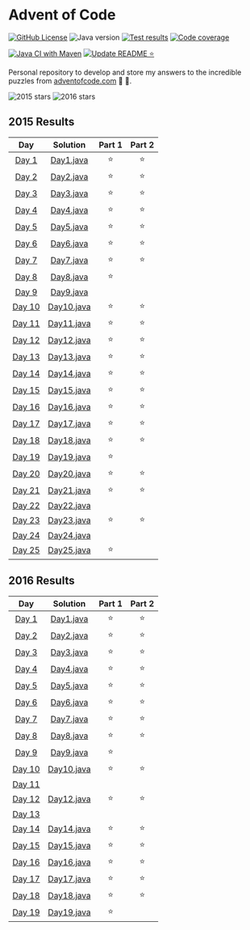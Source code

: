 # Advent of Code

[![GitHub License][badge_license]][file_license]
![Java version][badge_java_version]
[![Test results][badge_test_results]][actions_tests]
[![Code coverage][badge_code_coverage]][actions_tests]

[![Java CI with Maven][badge_actions_build]][actions_build]
[![Update README ⭐][badge_actions_update_readme]][actions_update_readme]

Personal repository to develop
and store my answers to the incredible puzzles from [adventofcode.com][adventofcode] 🎄 🎅.

![2015 stars][badge_stars_2015]
![2016 stars][badge_stars_2016]

[//]: # (@formatter:off)

<!--- advent_readme_stars 2015 table --->
## 2015 Results

| Day | Solution | Part 1 | Part 2 |
| :---: | :---: | :---: | :---: |
| [Day 1](https://adventofcode.com/2015/day/1) | [Day1.java](src/main/java/com/belellou/kevin/advent/year2015/Day1.java) | ⭐ | ⭐ |
| [Day 2](https://adventofcode.com/2015/day/2) | [Day2.java](src/main/java/com/belellou/kevin/advent/year2015/Day2.java) | ⭐ | ⭐ |
| [Day 3](https://adventofcode.com/2015/day/3) | [Day3.java](src/main/java/com/belellou/kevin/advent/year2015/Day3.java) | ⭐ | ⭐ |
| [Day 4](https://adventofcode.com/2015/day/4) | [Day4.java](src/main/java/com/belellou/kevin/advent/year2015/Day4.java) | ⭐ | ⭐ |
| [Day 5](https://adventofcode.com/2015/day/5) | [Day5.java](src/main/java/com/belellou/kevin/advent/year2015/Day5.java) | ⭐ | ⭐ |
| [Day 6](https://adventofcode.com/2015/day/6) | [Day6.java](src/main/java/com/belellou/kevin/advent/year2015/Day6.java) | ⭐ | ⭐ |
| [Day 7](https://adventofcode.com/2015/day/7) | [Day7.java](src/main/java/com/belellou/kevin/advent/year2015/Day7.java) | ⭐ | ⭐ |
| [Day 8](https://adventofcode.com/2015/day/8) | [Day8.java](src/main/java/com/belellou/kevin/advent/year2015/Day8.java) | ⭐ |   |
| [Day 9](https://adventofcode.com/2015/day/9) | [Day9.java](src/main/java/com/belellou/kevin/advent/year2015/Day9.java) |   |   |
| [Day 10](https://adventofcode.com/2015/day/10) | [Day10.java](src/main/java/com/belellou/kevin/advent/year2015/Day10.java) | ⭐ | ⭐ |
| [Day 11](https://adventofcode.com/2015/day/11) | [Day11.java](src/main/java/com/belellou/kevin/advent/year2015/Day11.java) | ⭐ | ⭐ |
| [Day 12](https://adventofcode.com/2015/day/12) | [Day12.java](src/main/java/com/belellou/kevin/advent/year2015/Day12.java) | ⭐ | ⭐ |
| [Day 13](https://adventofcode.com/2015/day/13) | [Day13.java](src/main/java/com/belellou/kevin/advent/year2015/Day13.java) | ⭐ | ⭐ |
| [Day 14](https://adventofcode.com/2015/day/14) | [Day14.java](src/main/java/com/belellou/kevin/advent/year2015/Day14.java) | ⭐ | ⭐ |
| [Day 15](https://adventofcode.com/2015/day/15) | [Day15.java](src/main/java/com/belellou/kevin/advent/year2015/Day15.java) | ⭐ | ⭐ |
| [Day 16](https://adventofcode.com/2015/day/16) | [Day16.java](src/main/java/com/belellou/kevin/advent/year2015/Day16.java) | ⭐ | ⭐ |
| [Day 17](https://adventofcode.com/2015/day/17) | [Day17.java](src/main/java/com/belellou/kevin/advent/year2015/Day17.java) | ⭐ | ⭐ |
| [Day 18](https://adventofcode.com/2015/day/18) | [Day18.java](src/main/java/com/belellou/kevin/advent/year2015/Day18.java) | ⭐ | ⭐ |
| [Day 19](https://adventofcode.com/2015/day/19) | [Day19.java](src/main/java/com/belellou/kevin/advent/year2015/Day19.java) | ⭐ |   |
| [Day 20](https://adventofcode.com/2015/day/20) | [Day20.java](src/main/java/com/belellou/kevin/advent/year2015/Day20.java) | ⭐ | ⭐ |
| [Day 21](https://adventofcode.com/2015/day/21) | [Day21.java](src/main/java/com/belellou/kevin/advent/year2015/Day21.java) | ⭐ | ⭐ |
| [Day 22](https://adventofcode.com/2015/day/22) | [Day22.java](src/main/java/com/belellou/kevin/advent/year2015/Day22.java) |   |   |
| [Day 23](https://adventofcode.com/2015/day/23) | [Day23.java](src/main/java/com/belellou/kevin/advent/year2015/Day23.java) | ⭐ | ⭐ |
| [Day 24](https://adventofcode.com/2015/day/24) | [Day24.java](src/main/java/com/belellou/kevin/advent/year2015/Day24.java) |   |   |
| [Day 25](https://adventofcode.com/2015/day/25) | [Day25.java](src/main/java/com/belellou/kevin/advent/year2015/Day25.java) | ⭐ |   |
<!--- advent_readme_stars 2015 table --->

<!--- advent_readme_stars 2016 table --->
## 2016 Results

| Day | Solution | Part 1 | Part 2 |
| :---: | :---: | :---: | :---: |
| [Day 1](https://adventofcode.com/2016/day/1) | [Day1.java](src/main/java/com/belellou/kevin/advent/year2016/Day1.java) | ⭐ | ⭐ |
| [Day 2](https://adventofcode.com/2016/day/2) | [Day2.java](src/main/java/com/belellou/kevin/advent/year2016/Day2.java) | ⭐ | ⭐ |
| [Day 3](https://adventofcode.com/2016/day/3) | [Day3.java](src/main/java/com/belellou/kevin/advent/year2016/Day3.java) | ⭐ | ⭐ |
| [Day 4](https://adventofcode.com/2016/day/4) | [Day4.java](src/main/java/com/belellou/kevin/advent/year2016/Day4.java) | ⭐ | ⭐ |
| [Day 5](https://adventofcode.com/2016/day/5) | [Day5.java](src/main/java/com/belellou/kevin/advent/year2016/Day5.java) | ⭐ | ⭐ |
| [Day 6](https://adventofcode.com/2016/day/6) | [Day6.java](src/main/java/com/belellou/kevin/advent/year2016/Day6.java) | ⭐ | ⭐ |
| [Day 7](https://adventofcode.com/2016/day/7) | [Day7.java](src/main/java/com/belellou/kevin/advent/year2016/Day7.java) | ⭐ | ⭐ |
| [Day 8](https://adventofcode.com/2016/day/8) | [Day8.java](src/main/java/com/belellou/kevin/advent/year2016/Day8.java) | ⭐ | ⭐ |
| [Day 9](https://adventofcode.com/2016/day/9) | [Day9.java](src/main/java/com/belellou/kevin/advent/year2016/Day9.java) | ⭐ |   |
| [Day 10](https://adventofcode.com/2016/day/10) | [Day10.java](src/main/java/com/belellou/kevin/advent/year2016/Day10.java) | ⭐ | ⭐ |
| [Day 11](https://adventofcode.com/2016/day/11) |  |   |   |
| [Day 12](https://adventofcode.com/2016/day/12) | [Day12.java](src/main/java/com/belellou/kevin/advent/year2016/Day12.java) | ⭐ | ⭐ |
| [Day 13](https://adventofcode.com/2016/day/13) |  |   |   |
| [Day 14](https://adventofcode.com/2016/day/14) | [Day14.java](src/main/java/com/belellou/kevin/advent/year2016/Day14.java) | ⭐ | ⭐ |
| [Day 15](https://adventofcode.com/2016/day/15) | [Day15.java](src/main/java/com/belellou/kevin/advent/year2016/Day15.java) | ⭐ | ⭐ |
| [Day 16](https://adventofcode.com/2016/day/16) | [Day16.java](src/main/java/com/belellou/kevin/advent/year2016/Day16.java) | ⭐ | ⭐ |
| [Day 17](https://adventofcode.com/2016/day/17) | [Day17.java](src/main/java/com/belellou/kevin/advent/year2016/Day17.java) | ⭐ | ⭐ |
| [Day 18](https://adventofcode.com/2016/day/18) | [Day18.java](src/main/java/com/belellou/kevin/advent/year2016/Day18.java) | ⭐ | ⭐ |
| [Day 19](https://adventofcode.com/2016/day/19) | [Day19.java](src/main/java/com/belellou/kevin/advent/year2016/Day19.java) | ⭐ |   |
<!--- advent_readme_stars 2016 table --->

[adventofcode]: https://adventofcode.com/

[file_license]: https://github.com/kevin-belellou/advent-of-code/blob/main/LICENSE

[actions_tests]: https://github.com/kevin-belellou/advent-of-code/actions/workflows/maven.yml?query=branch%3Amain
[actions_build]: https://github.com/kevin-belellou/advent-of-code/actions/workflows/maven.yml
[actions_update_readme]: https://github.com/kevin-belellou/advent-of-code/actions/workflows/update-readme-stars.yml

[badge_license]: https://img.shields.io/github/license/kevin-belellou/advent-of-code?style=plastic
[badge_java_version]: https://img.shields.io/badge/Java-21-blue?style=plastic
[badge_test_results]: https://img.shields.io/endpoint?url=https%3A%2F%2Fgist.githubusercontent.com%2Fkevin-belellou%2Fc098f5fa219b3aa17fd8dabf9087cc14%2Fraw%2Fadvent-of-code-junit-tests.json&style=plastic
[badge_code_coverage]: https://img.shields.io/endpoint?url=https%3A%2F%2Fgist.githubusercontent.com%2Fkevin-belellou%2Fc098f5fa219b3aa17fd8dabf9087cc14%2Fraw%2Fadvent-of-code-jacoco-coverage.json&style=plastic
[badge_actions_build]: https://github.com/kevin-belellou/advent-of-code/actions/workflows/maven.yml/badge.svg?branch=main
[badge_actions_update_readme]: https://github.com/kevin-belellou/advent-of-code/actions/workflows/update-readme-stars.yml/badge.svg?branch=main
[badge_stars_2015]: https://img.shields.io/badge/%E2%AD%90_in_2015-41_%2F_50-yellow
[badge_stars_2016]: https://img.shields.io/badge/%E2%AD%90_in_2016-32_%2F_50-yellow

[//]: # (@formatter:on)
